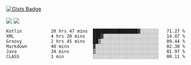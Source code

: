 

[![Gists Badge](https://badges.pufler.dev/gists/esabook)](https://gist.github.com/mine) 
<p>
<img align="center" src="https://github-readme-stats.anuraghazra1.vercel.app/api/top-langs/?username=esabook&layout=compact&theme=merko&count_private=true&langs_count=20"/>
<img align="center" src="https://github-readme-stats.anuraghazra1.vercel.app/api?username=esabook&show_icons=true&include_all_commits=true&theme=merko&count_private=true&custom_title=Github stats"/>
</p>
<!--START_SECTION:waka-->

```text
Kotlin           20 hrs 47 mins  █████████████████▓░░░░░░░   71.27 %
XML              4 hrs 20 mins   ███▓░░░░░░░░░░░░░░░░░░░░░   14.87 %
Groovy           2 hrs 45 mins   ██▒░░░░░░░░░░░░░░░░░░░░░░   09.44 %
Markdown         40 mins         ▓░░░░░░░░░░░░░░░░░░░░░░░░   02.30 %
Java             34 mins         ▒░░░░░░░░░░░░░░░░░░░░░░░░   01.97 %
CLASS            1 min           ░░░░░░░░░░░░░░░░░░░░░░░░░   00.11 %
```

<!--END_SECTION:waka-->




<!--
**esabook/esabook** is a ✨ _special_ ✨ repository because its `README.md` (this file) appears on your GitHub profile.

Here are some ideas to get you started:

- 🔭 I’m currently working on ...
- 🌱 I’m currently learning ...
- 👯 I’m looking to collaborate on ...
- 🤔 I’m looking for help with ...
- 💬 Ask me about ...
- 📫 How to reach me: ...
- 😄 Pronouns: ...
- ⚡ Fun fact: ...
-->

